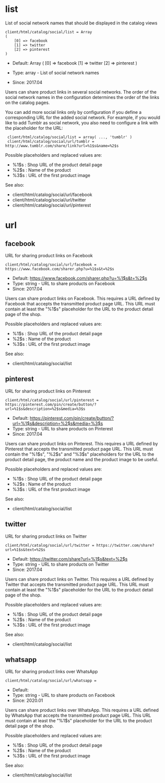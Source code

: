 
# list

List of social network names that should be displayed in the catalog views

```
client/html/catalog/social/list = Array
(
    [0] => facebook
    [1] => twitter
    [2] => pinterest
)
```

* Default: Array
(
    [0] => facebook
    [1] => twitter
    [2] => pinterest
)

* Type: array - List of social network names
* Since: 2017.04

Users can share product links in several social networks. The order of the
social network names in the configuration determines the order of the links
on the catalog pages.

You can add more social links only by configuration if you define a
corresponding URL for the added social network. For example, if you would
like to add Tumblr as social network, you also need to configure a link with
the placeholder for the URL:

```
 client/html/catalog/social/list = array( ..., 'tumblr' )
 client/html/catalog/social/url/tumblr = http://www.tumblr.com/share/link?url=%1$s&name=%2$s
```

Possible placeholders and replaced values are:

* %1$s : Shop URL of the product detail page
* %2$s : Name of the product
* %3$s : URL of the first product image

See also:

* client/html/catalog/social/url/facebook
* client/html/catalog/social/url/twitter
* client/html/catalog/social/url/pinterest

# url
## facebook

URL for sharing product links on Facebook

```
client/html/catalog/social/url/facebook = https://www.facebook.com/sharer.php?u=%1$s&t=%2$s
```

* Default: https://www.facebook.com/sharer.php?u=%1$s&t=%2$s
* Type: string - URL to share products on Facebook
* Since: 2017.04

Users can share product links on Facebook. This requires a URL defined
by Facebook that accepts the transmitted product page URL. This URL must
contain at least the "%1$s" placeholder for the URL to the product detail
page of the shop.

Possible placeholders and replaced values are:

* %1$s : Shop URL of the product detail page
* %2$s : Name of the product
* %3$s : URL of the first product image

See also:

* client/html/catalog/social/list

## pinterest

URL for sharing product links on Pinterest

```
client/html/catalog/social/url/pinterest = https://pinterest.com/pin/create/button/?url=%1$s&description=%2$s&media=%3$s
```

* Default: https://pinterest.com/pin/create/button/?url=%1$s&description=%2$s&media=%3$s
* Type: string - URL to share products on Pinterest
* Since: 2017.04

Users can share product links on Pinterest. This requires a URL defined
by Pinterest that accepts the transmitted product page URL. This URL must
contain the "%1$s", "%2$s" and "%3$s" placeholders for the URL to the
product detail page, the product name and the product image to be useful.

Possible placeholders and replaced values are:

* %1$s : Shop URL of the product detail page
* %2$s : Name of the product
* %3$s : URL of the first product image

See also:

* client/html/catalog/social/list

## twitter

URL for sharing product links on Twitter

```
client/html/catalog/social/url/twitter = https://twitter.com/share?url=%1$s&text=%2$s
```

* Default: https://twitter.com/share?url=%1$s&text=%2$s
* Type: string - URL to share products on Twitter
* Since: 2017.04

Users can share product links on Twitter. This requires a URL defined
by Twitter that accepts the transmitted product page URL. This URL must
contain at least the "%1$s" placeholder for the URL to the product detail
page of the shop.

Possible placeholders and replaced values are:

* %1$s : Shop URL of the product detail page
* %2$s : Name of the product
* %3$s : URL of the first product image

See also:

* client/html/catalog/social/list

## whatsapp

URL for sharing product links over WhatsApp

```
client/html/catalog/social/url/whatsapp = 
```

* Default: 
* Type: string - URL to share products on Facebook
* Since: 2020.01

Users can share product links over WhatsApp. This requires a URL defined
by WhatsApp that accepts the transmitted product page URL. This URL must
contain at least the "%1$s" placeholder for the URL to the product detail
page of the shop.

Possible placeholders and replaced values are:

* %1$s : Shop URL of the product detail page
* %2$s : Name of the product
* %3$s : URL of the first product image

See also:

* client/html/catalog/social/list